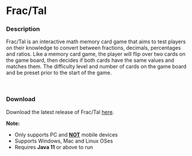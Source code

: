 # Frac/Tal

### Description
Frac/Tal is an interactive math memory card game that aims to test players on their knowledge to convert between fractions, decimals, percentages and ratios. Like a memory card game, the player will flip over two cards on the game board, then decides if both cards have the same values and matches them. The difficulty level and number of cards on the game board and be preset prior to the start of the game.

<br>

### Download
Download the latest release of Frac/Tal [here](https://github.com/iceclementi/Fractal/releases).

<b>Note:</b>
<br>
<ul>
  <li>Only supports PC and <b><u>NOT</u></b> mobile devices</li>
  <li>Supports Windows, Mac and Linux OSes</li>
  <li>Requires <b>Java 11</b> or above to run</li> 
</ul>
